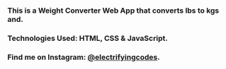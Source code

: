 ### This is a Weight Converter Web App that converts lbs to kgs and.

### Technologies Used: HTML, CSS & JavaScript.

### Find me on Instagram: [@electrifyingcodes][Instagram].

[Instagram]: https://www.instagram.com/electrifyingcodes